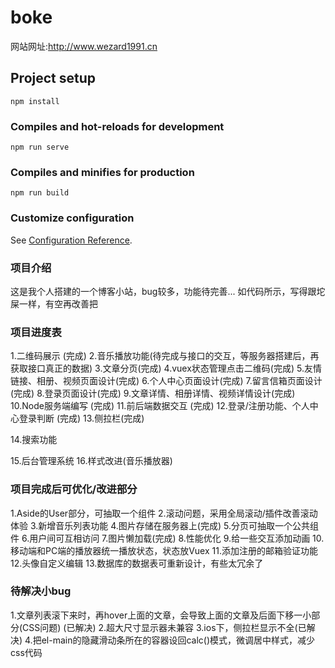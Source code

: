 # boke
网站网址:http://www.wezard1991.cn

## Project setup
```
npm install
```

### Compiles and hot-reloads for development
```
npm run serve
```

### Compiles and minifies for production
```
npm run build
```

### Customize configuration
See [Configuration Reference](https://cli.vuejs.org/config/).

### 项目介绍
这是我个人搭建的一个博客小站，bug较多，功能待完善...
如代码所示，写得跟坨屎一样，有空再改善把

### 项目进度表
1.二维码展示 (完成)
2.音乐播放功能(待完成与接口的交互，等服务器搭建后，再获取接口真正的数据)
3.文章分页(完成)
4.vuex状态管理点击二维码(完成)
5.友情链接、相册、视频页面设计(完成)
6.个人中心页面设计(完成)
7.留言信箱页面设计(完成)
8.登录页面设计(完成)
9.文章详情、相册详情、视频详情设计(完成)
10.Node服务端编写 (完成)
11.前后端数据交互 (完成)
12.登录/注册功能、个人中心登录判断 (完成)
13.侧拉栏(完成)

14.搜索功能

15.后台管理系统
16.样式改进(音乐播放器)

### 项目完成后可优化/改进部分
1.Aside的User部分，可抽取一个组件
2.滚动问题，采用全局滚动/插件改善滚动体验
3.新增音乐列表功能
4.图片存储在服务器上(完成)
5.分页可抽取一个公共组件
6.用户间可互相访问
7.图片懒加载(完成)
8.性能优化
9.给一些交互添加动画
10.移动端和PC端的播放器统一播放状态，状态放Vuex
11.添加注册的邮箱验证功能
12.头像自定义编辑
13.数据库的数据表可重新设计，有些太冗余了

### 待解决小bug
1.文章列表滚下来时，再hover上面的文章，会导致上面的文章及后面下移一小部分(CSS问题) (已解决)
2.超大尺寸显示器未兼容
3.ios下，侧拉栏显示不全(已解决)
4.把el-main的隐藏滑动条所在的容器设回calc()模式，微调居中样式，减少css代码

